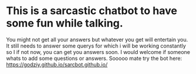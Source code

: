 # This is a sarcastic chatbot to have some fun while talking. 
You might not get all your answers but whatever you get will entertain you. It still needs to answer some querys for which i will be working constantly so I if not now, you can get you answers soon. I would welcome if someone whats to add some questions or answers.
Sooooo mate try the bot here: https://godziy.github.io/sarcbot.github.io/
